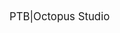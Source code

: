 
<html>
  <body>
    <h>
      <big>
        PTB|Octopus Studio 
        </big>
      </h>
    </body>
    </html>
    
    
    

